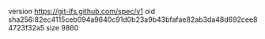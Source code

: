 version https://git-lfs.github.com/spec/v1
oid sha256:82ec4115ceb094a9640c91d0b23a9b43bfafae82ab3da48d692cee84723f32a5
size 9860
